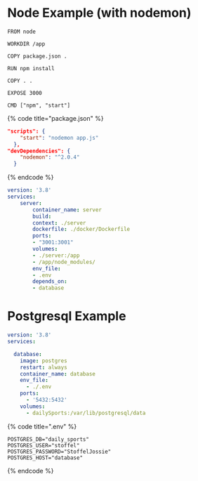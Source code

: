 # Node Example (with nodemon)

```docker
FROM node

WORKDIR /app

COPY package.json .

RUN npm install

COPY . .

EXPOSE 3000

CMD ["npm", "start"]
```

{% code title="package.json" %}
```json
"scripts": {
    "start": "nodemon app.js"
  },
"devDependencies": {
    "nodemon": "^2.0.4"
  }
```
{% endcode %}

```yaml
version: '3.8'
services:
    server:
        container_name: server
        build:
        context: ./server
        dockerfile: ./docker/Dockerfile
        ports:
        - "3001:3001"
        volumes:
        - ./server:/app
        - /app/node_modules/
        env_file:
        - .env
        depends_on:
        - database
```

# Postgresql Example

```yaml
version: '3.8'
services:

  database:
    image: postgres
    restart: always
    container_name: database
    env_file:
      - ./.env
    ports:
      - '5432:5432'
    volumes:
      - dailySports:/var/lib/postgresql/data
```

{% code title=".env" %}
```plaintext
POSTGRES_DB="daily_sports"
POSTGRES_USER="stoffel"
POSTGRES_PASSWORD="StoffelJossie"
POSTGRES_HOST="database"
```
{% endcode %}